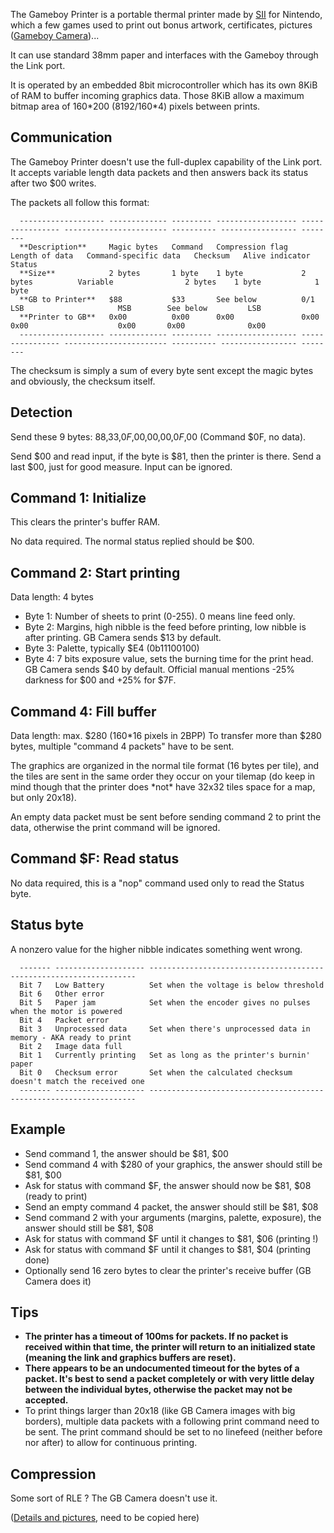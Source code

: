 The Gameboy Printer is a portable thermal printer made by
[SII](http://www.sii.co.jp) for Nintendo, which a few games used to
print out bonus artwork, certificates, pictures ([Gameboy
Camera](Gameboy_Camera "wikilink"))\...

It can use standard 38mm paper and interfaces with the Gameboy through
the Link port.

It is operated by an embedded 8bit microcontroller which has its own
8KiB of RAM to buffer incoming graphics data. Those 8KiB allow a maximum
bitmap area of 160\*200 (8192/160\*4) pixels between prints.

Communication
-------------

The Gameboy Printer doesn't use the full-duplex capability of the Link
port. It accepts variable length data packets and then answers back its
status after two $00 writes.

The packets all follow this format:

```
  ------------------- ------------- --------- ------------------ ---------------- ----------------------- ---------- ----------------- --------
  **Description**     Magic bytes   Command   Compression flag   Length of data   Command-specific data   Checksum   Alive indicator   Status
  **Size**            2 bytes       1 byte    1 byte             2 bytes          Variable                2 bytes    1 byte            1 byte
  **GB to Printer**   $88           $33       See below          0/1              LSB                     MSB        See below         LSB
  **Printer to GB**   0x00          0x00      0x00               0x00             0x00                    0x00       0x00              0x00
  ------------------- ------------- --------- ------------------ ---------------- ----------------------- ---------- ----------------- --------
```

The checksum is simply a sum of every byte sent except the magic bytes
and obviously, the checksum itself.

Detection
---------

Send these 9 bytes: $88,$33,$0F,$00,$00,$00,$0F,$00 (Command
$0F, no data).

Send $00 and read input, if the byte is $81, then the printer is
there. Send a last $00, just for good measure. Input can be ignored.

Command 1: Initialize
---------------------

This clears the printer's buffer RAM.

No data required. The normal status replied should be $00.

Command 2: Start printing
-------------------------

Data length: 4 bytes

-   Byte 1: Number of sheets to print (0-255). 0 means line feed only.
-   Byte 2: Margins, high nibble is the feed before printing, low nibble
    is after printing. GB Camera sends $13 by default.
-   Byte 3: Palette, typically $E4 (0b11100100)
-   Byte 4: 7 bits exposure value, sets the burning time for the print
    head. GB Camera sends $40 by default. Official manual mentions -25%
    darkness for $00 and +25% for $7F.

Command 4: Fill buffer
----------------------

Data length: max. $280 (160\*16 pixels in 2BPP) To transfer more than
$280 bytes, multiple \"command 4 packets\" have to be sent.

The graphics are organized in the normal tile format (16 bytes per
tile), and the tiles are sent in the same order they occur on your
tilemap (do keep in mind though that the printer does \*not\* have 32x32
tiles space for a map, but only 20x18).

An empty data packet must be sent before sending command 2 to print the
data, otherwise the print command will be ignored.

Command $F: Read status
------------------------

No data required, this is a \"nop\" command used only to read the Status
byte.

Status byte
-----------

A nonzero value for the higher nibble indicates something went wrong.
```
  ------- -------------------- -------------------------------------------------------------------
  Bit 7   Low Battery          Set when the voltage is below threshold
  Bit 6   Other error          
  Bit 5   Paper jam            Set when the encoder gives no pulses when the motor is powered
  Bit 4   Packet error         
  Bit 3   Unprocessed data     Set when there's unprocessed data in memory - AKA ready to print
  Bit 2   Image data full      
  Bit 1   Currently printing   Set as long as the printer's burnin' paper
  Bit 0   Checksum error       Set when the calculated checksum doesn't match the received one
  ------- -------------------- -------------------------------------------------------------------
```
Example
-------

-   Send command 1, the answer should be $81, $00
-   Send command 4 with $280 of your graphics, the answer should still
    be $81, $00
-   Ask for status with command $F, the answer should now be $81, $08
    (ready to print)
-   Send an empty command 4 packet, the answer should still be $81,
    $08
-   Send command 2 with your arguments (margins, palette, exposure), the
    answer should still be $81, $08
-   Ask for status with command $F until it changes to $81, $06
    (printing !)
-   Ask for status with command $F until it changes to $81, $04
    (printing done)
-   Optionally send 16 zero bytes to clear the printer's receive buffer
    (GB Camera does it)

Tips
----

-   **The printer has a timeout of 100ms for packets. If no packet is
    received within that time, the printer will return to an initialized
    state (meaning the link and graphics buffers are reset).**
-   **There appears to be an undocumented timeout for the bytes of a
    packet. It's best to send a packet completely or with very little
    delay between the individual bytes, otherwise the packet may not be
    accepted.**
-   To print things larger than 20x18 (like GB Camera images with big
    borders), multiple data packets with a following print command need
    to be sent. The print command should be set to no linefeed (neither
    before nor after) to allow for continuous printing.

Compression
-----------

Some sort of RLE ? The GB Camera doesn't use it.

([Details and pictures](http://furrtek.free.fr/?a=gbprinter&i=2), need
to be copied here)

